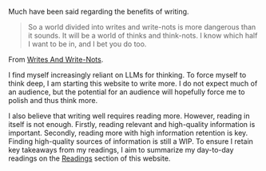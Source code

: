 Much have been said regarding the benefits of writing. 

> So a world divided into writes and write-nots is more dangerous than it sounds. It will be a world of thinks and think-nots. I know which half I want to be in, and I bet you do too.

From [Writes And Write-Nots](https://www.paulgraham.com/writes.html). 

I find myself increasingly reliant on LLMs for thinking. To force myself to think deep, I am starting this website to write more. I do not expect much of an audience, but the potential for an audience will hopefully force me to polish and thus think more. 

I also believe that writing well requires reading more. However, reading in itself is not enough. Firstly, reading relevant and high-quality information is important.  Secondly, reading more with high information retention is key. Finding high-quality sources of information is still a WIP. To ensure I retain key takeaways from my readings, I aim to summarize my day-to-day readings on the [Readings](https://limyifan1.github.io/index.html) section of this website. 